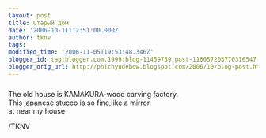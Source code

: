 ```yaml
---
layout: post
title: Старый дом
date: '2006-10-11T12:51:00.000Z'
author: tknv
tags: 
modified_time: '2006-11-05T19:53:48.346Z'
blogger_id: tag:blogger.com,1999:blog-11459759.post-116057203770316547
blogger_orig_url: http://phichyudebow.blogspot.com/2006/10/blog-post.html
---
```


<a onblur="try {parent.deselectBloggerImageGracefully();} catch(e) {}" href="http://photos1.blogger.com/blogger/1063/931/1600/DSC00007.1.jpg"><img style="margin: 0px auto 10px; display: block; text-align: center; cursor: pointer;" src="http://photos1.blogger.com/blogger/1063/931/400/DSC00007.0.jpg" alt="" border="0" /></a>The old house is KAMAKURA-wood carving factory.<br />This japanese stucco is so fine,like a mirror.<br />at near my house<div class="blogger-post-footer">/TKNV</div>